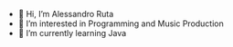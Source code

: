 - 👋 Hi, I’m Alessandro Ruta
- 👀 I’m interested in Programming and Music Production
- 🌱 I’m currently learning Java

<!---
AleRuta26/AleRuta26 is a ✨ special ✨ repository because its `README.md` (this file) appears on your GitHub profile.
You can click the Preview link to take a look at your changes.
--->
